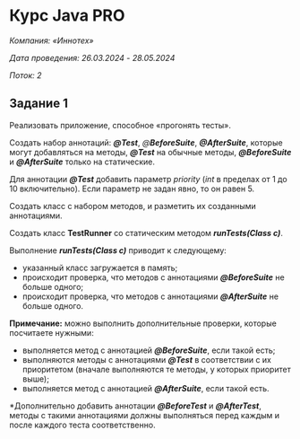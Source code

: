 # Курс Java PRO
_Компания: «Иннотех»_

_Дата проведения: 26.03.2024_ - _28.05.2024_

_Поток: 2_

## Задание 1
Реализовать приложение, способное «прогонять тесты».

Создать набор аннотаций: _**@Test**_, _@**BeforeSuite**_, _**@AfterSuite**_, которые могут добавляться на методы, **_@Test_** на обычные методы, **_@BeforeSuite_** и **_@AfterSuite_** только на статические.

Для аннотации **_@Test_** добавить параметр _priority_ (_int_ в пределах от 1 до 10 включительно). Если параметр не задан явно, то он равен 5.

Создать класс с набором методов, и разметить их созданными аннотациями.

Создать класс **TestRunner** со статическим методом _**runTests(Class c)**_.

Выполнение **_runTests(Class c)_** приводит к следующему:
- указанный класс загружается в память;
- происходит проверка, что методов с аннотациями **_@BeforeSuite_** не больше одного;
- происходит проверка, что методов с аннотациями **_@AfterSuite_** не больше одного.
  
**Примечание:** можно выполнить дополнительные проверки, которые посчитаете нужными:
 
- выполняется метод с аннотацией **_@BeforeSuite_**, если такой есть;
- выполняются методы с аннотациями **_@Test_** в соответствии с их приоритетом (вначале выполняются те методы, у которых приоритет выше);
- выполняется метод с аннотацией **_@AfterSuite_**, если такой есть.

*Дополнительно добавить аннотации **_@BeforeTest_** и **_@AfterTest_**, методы с такими аннотациями должны выполняться перед каждым и после каждого теста соответственно.